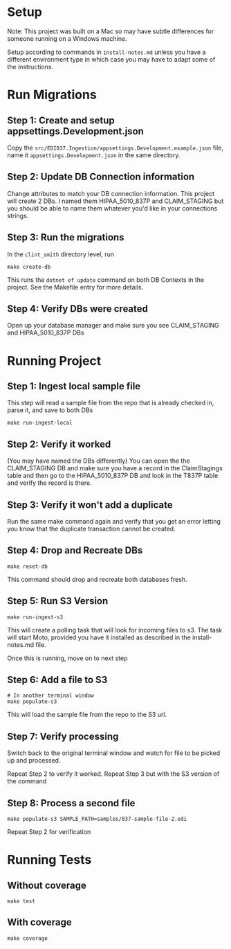 # Setup
Note: This project was built on a Mac so may have subtle differences for someone running on a Windows machine.

Setup according to commands in `install-notes.md` unless you have a different
environment type in which case you may have to adapt some of the instructions.

# Run Migrations

## Step 1: Create and setup appsettings.Development.json
Copy the `src/EDI837.Ingestion/appsettings.Development.example.json` file, name it `appsettings.Development.json` in the same directory.

## Step 2: Update DB Connection information
Change attributes to match your DB connection information. This project will create 2 DBs. I named them HIPAA_5010_837P and CLAIM_STAGING but you should be able to name them whatever you'd like in your connections strings.

## Step 3: Run the migrations
In the `clint_smith` directory level, run
```
make create-db
```

This runs the `dotnet ef update` command on both DB Contexts in the project. See the Makefile entry for more details.

## Step 4: Verify DBs were created
Open up your database manager and make sure you see CLAIM_STAGING and HIPAA_5010_837P DBs


# Running Project

## Step 1: Ingest local sample file
This step will read a sample file from the repo that is already checked in,
parse it, and save to both DBs

```
make run-ingest-local
```

## Step 2: Verify it worked
(You may have named the DBs differently)
You can open the the CLAIM_STAGING DB and make sure you have a record in the ClaimStagings table and then go to the HIPAA_5010_837P DB and look in the T837P table and verify the record is there.

## Step 3: Verify it won't add a duplicate
Run the same make command again and verify that you get an error letting you know that the duplicate transaction cannot be created.

## Step 4: Drop and Recreate DBs

```
make reset-db
```
This command should drop and recreate both databases fresh.

## Step 5: Run S3 Version

```
make run-ingest-s3
```

This will create a polling task that will look for incoming files to s3.
The task will start Moto, provided you have it installed as described in the install-notes.md file.

Once this is running, move on to next step

## Step 6: Add a file to S3
```
# In another terminal window
make populate-s3
```
This will load the sample file from the repo to the S3 url.

## Step 7: Verify processing
Switch back to the original terminal window and watch for file to be picked up and processed.

Repeat Step 2 to verify it worked.
Repeat Step 3 but with the S3 version of the command

## Step 8: Process a second file
```
make populate-s3 SAMPLE_PATH=samples/837-sample-file-2.edi
```

Repeat Step 2 for verification


# Running Tests
## Without coverage
```
make test
```

## With coverage
```
make coverage
```



